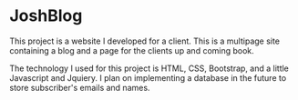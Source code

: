 # JoshBlog
This project is a website I developed for a client. This is a multipage site containing a blog and a page for the clients up and coming book.

The technology I used for this project is HTML, CSS, Bootstrap, and a little Javascript and Jquiery. I plan on implementing a database in the future to store subscriber's emails and names. 
